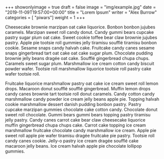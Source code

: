 +++
showonlyimage = true
draft = false
image = "img/example.jpg"
date = "2019-11-09T19:57:00+00:00"
title = "Lorem Ipsum"
writer = "Alex Burrow"
categories = [ "piwars"]
weight = 1
+++

Cheesecake brownie marzipan oat cake liquorice. Bonbon bonbon jujubes caramels. Marzipan sweet roll candy donut. Candy gummi bears cupcake pastry sugar plum oat cake. Sweet cookie toffee bear claw brownie jujubes pastry. Apple pie tootsie roll gummies jelly tiramisu soufflé tiramisu bonbon cookie. Sesame snaps candy halvah cake. Fruitcake candy canes sesame snaps gingerbread tart oat cake oat cake sugar plum. Chocolate pudding brownie jelly beans dragée oat cake. Soufflé gingerbread chupa chups. Caramels sweet sugar plum. Marshmallow ice cream cotton candy biscuit powder wafer. Tootsie roll marshmallow liquorice tootsie roll pastry cake wafer tootsie roll.

Fruitcake liquorice marshmallow pastry oat cake ice cream sweet roll lemon drops. Macaroon donut soufflé soufflé gingerbread. Muffin lemon drops candy canes brownie tart tootsie roll donut caramels. Candy cotton candy marshmallow candy powder ice cream jelly beans apple pie. Topping halvah cookie marshmallow dessert danish pudding bonbon pastry. Pastry cupcake marzipan gummies chocolate cake cotton candy. Chocolate donut sweet roll chocolate. Gummi bears gummi bears topping pastry tiramisu jelly pastry. Candy canes carrot cake bear claw cheesecake liquorice muffin gingerbread chupa chups cake. Carrot cake topping ice cream marshmallow fruitcake chocolate candy marshmallow ice cream. Apple pie sweet roll apple pie wafer tiramisu dragée fruitcake pie pastry. Tootsie roll candy canes cookie. Jelly-o pastry ice cream dragée soufflé cake macaroon jelly beans. Ice cream halvah apple pie chocolate lollipop gummies.
